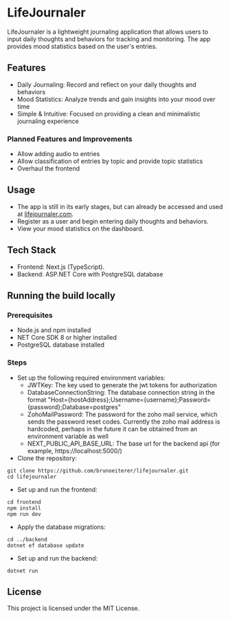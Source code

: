 # LifeJournaler

LifeJournaler is a lightweight journaling application that allows users to input daily thoughts and behaviors for tracking and monitoring. 
The app provides mood statistics based on the user's entries.

## Features
- Daily Journaling: Record and reflect on your daily thoughts and behaviors
- Mood Statistics: Analyze trends and gain insights into your mood over time
- Simple & Intuitive: Focused on providing a clean and minimalistic journaling experience

### Planned Features and Improvements
- Allow adding audio to entries
- Allow classification of entries by topic and provide topic statistics
- Overhaul the frontend

## Usage
- The app is still in its early stages, but can already be accessed and used at [lifejournaler.com](https://lifejournaler.com).
- Register as a user and begin entering daily thoughts and behaviors.
- View your mood statistics on the dashboard.

## Tech Stack
- Frontend: Next.js (TypeScript).
- Backend: ASP.NET Core with PostgreSQL database

## Running the build locally

### Prerequisites
- Node.js and npm installed
- NET Core SDK 8 or higher installed
- PostgreSQL database installed

### Steps
- Set up the following required environment variables:
  - JWTKey: The key used to generate the jwt tokens for authorization
  - DatabaseConnectionString: The database connection string in the format "Host={hostAddress};Username={username};Password={password};Database=postgres"
  - ZohoMailPassword: The password for the zoho mail service, which sends the password reset codes. Currently the zoho mail address is hardcoded, perhaps in the future it can be obtained from an environment variable as well
  - NEXT_PUBLIC_API_BASE_URL: The base url for the backend api (for example, https://localhost:5000/)
- Clone the repository:
```
git clone https://github.com/brunoeiterer/lifejournaler.git  
cd lifejournaler
```
- Set up and run the frontend:
```
cd frontend  
npm install
npm run dev
```
- Apply the database migrations:
```
cd ../backend
dotnet ef database update
```
- Set up and run the backend:
```
dotnet run
```

## License

This project is licensed under the MIT License.
